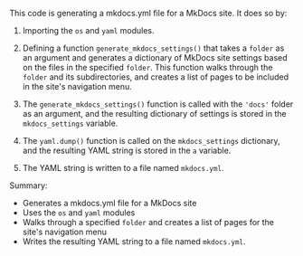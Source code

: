 This code is generating a mkdocs.yml file for a MkDocs site. It does so by:

1. Importing the `os` and `yaml` modules.

2. Defining a function `generate_mkdocs_settings()` that takes a `folder` as an argument and generates a dictionary of MkDocs site settings based on the files in the specified `folder`. This function walks through the `folder` and its subdirectories, and creates a list of pages to be included in the site's navigation menu.

3. The `generate_mkdocs_settings()` function is called with the `'docs'` folder as an argument, and the resulting dictionary of settings is stored in the `mkdocs_settings` variable.

4. The `yaml.dump()` function is called on the `mkdocs_settings` dictionary, and the resulting YAML string is stored in the `a` variable.

5. The YAML string is written to a file named `mkdocs.yml`.

Summary:
- Generates a mkdocs.yml file for a MkDocs site
- Uses the `os` and `yaml` modules
- Walks through a specified `folder` and creates a list of pages for the site's navigation menu
- Writes the resulting YAML string to a file named `mkdocs.yml`.